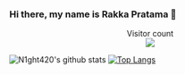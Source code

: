 <!--
**N1ght420/N1ght420** is a ✨ _special_ ✨ repository because its `README.md` (this file) appears on your GitHub profile.

Here are some ideas to get you started:

- 🔭 I’m currently working on ...
- 🌱 I’m currently learning ...
- 👯 I’m looking to collaborate on ...
- 🤔 I’m looking for help with ...
- 💬 Ask me about ...
- 📫 How to reach me: ...
- 😄 Pronouns: ...
- ⚡ Fun fact: ...
-->

### Hi there, my name is Rakka Pratama 👋

<p align="center"> 
  Visitor count<br>
  <img src="https://profile-counter.glitch.me/N1ght420/count.svg" />
</p>

![N1ght420's github stats](https://github-readme-stats.vercel.app/api?username=N1ght420&count_private=true&hide=issues&show_icons=true&theme=radical&include_all_commits=true&line_height=24)
[![Top Langs](https://github-readme-stats.vercel.app/api/top-langs/?username=N1ght420&layout=compact&theme=radical)](https://github.com/anuraghazra/github-readme-stats)
